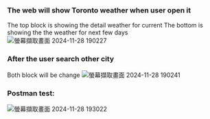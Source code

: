 ### The web will show Toronto weather when user open it
The top block is showing the detail weather for current
The bottom is showing the the weather for next few days
![螢幕擷取畫面 2024-11-28 190227](https://github.com/user-attachments/assets/30e14d35-5f22-4e55-ad8a-2dcb358dc14b)
### After the user search other city
Both block will be change
![螢幕擷取畫面 2024-11-28 190241](https://github.com/user-attachments/assets/5100609c-c6c8-4feb-b885-1a8ba63ffc2b)

### Postman test:
![螢幕擷取畫面 2024-11-28 193022](https://github.com/user-attachments/assets/a5fd6061-bdff-421c-9aa4-5dca6dfa00fe)
